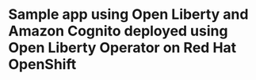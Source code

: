 # Sample app using Open Liberty and Amazon Cognito deployed using Open Liberty Operator on Red Hat OpenShift